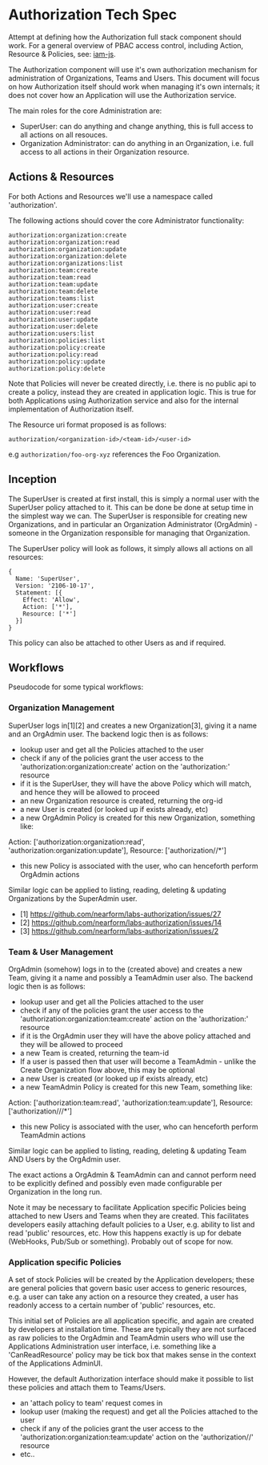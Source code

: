 # Authorization Tech Spec

Attempt at defining how the Authorization full stack component should work. For a general overview of PBAC access control, including Action, Resource & Policies, see: [iam-js](https://github.com/nearform/iam-js).

The Authorization component will use it's own authorization mechanism for administration of Organizations, Teams and Users. This document will focus on how Authorization itself should work when managing it's own internals; it does not cover how an Application will use the Authorization service.

The main roles for the core Administration are:

* SuperUser: can do anything and change anything, this is full access to all actions on all resouces.
* Organization Administrator: can do anything in an Organization, i.e. full access to all actions in their Organization resource.

## Actions & Resources

For both Actions and Resources we'll use a namespace called 'authorization'.

The following actions should cover the core Administrator functionality:

```
authorization:organization:create
authorization:organization:read
authorization:organization:update
authorization:organization:delete
authorization:organizations:list
authorization:team:create
authorization:team:read
authorization:team:update
authorization:team:delete
authorization:teams:list
authorization:user:create
authorization:user:read
authorization:user:update
authorization:user:delete
authorization:users:list
authorization:policies:list
authorization:policy:create
authorization:policy:read
authorization:policy:update
authorization:policy:delete

```

Note that Policies will never be created directly, i.e. there is no public api to create a policy, instead they are created in application logic. This is true for both Applications using Authorization service and also for the internal implementation of Authorization itself.

The Resource uri format proposed is as follows:

`authorization/<organization-id>/<team-id>/<user-id>`

e.g `authorization/foo-org-xyz` references the Foo Organization.

## Inception

The SuperUser is created at first install, this is simply a normal user with the SuperUser policy attached to it. This can be done be done at setup time in the simplest way we can. The SuperUser is responsible for creating new Organizations, and in particular an Organization Administrator (OrgAdmin) - someone in the Organization responsible for managing that Organization.

The SuperUser policy will look as follows, it simply allows all actions on all resources:

```
{
  Name: 'SuperUser',
  Version: '2106-10-17',
  Statement: [{
	Effect: 'Allow',
	Action: ['*'],
	Resource: ['*']
  }]
}
```

This policy can also be attached to other Users as and if required.

## Workflows

Pseudocode for some typical workflows:

### Organization Management

SuperUser logs in[1][2] and creates a new Organization[3], giving it a name and an OrgAdmin user. The backend logic then is as follows:

* lookup user and get all the Policies attached to the user
* check if any of the policies grant the user access to the 'authorization:organization:create' action on the 'authorization:' resource
* if it is the SuperUser, they will have the above Policy which will match, and hence they will be allowed to proceed
* an new Organization resource is created, returning the org-id
* a new User is created (or looked up if exists already, etc)
* a new OrgAdmin Policy is created for this new Organization, something like:

Action: ['authorization:organization:read', 'authorization:organization:update'],
Resource: ['authorization/<org-id>/*']

* this new Policy is associated with the user, who can henceforth perform OrgAdmin actions

Similar logic can be applied to listing, reading, deleting & updating Organizations by the SuperAdmin user.

- [1] https://github.com/nearform/labs-authorization/issues/27
- [2] https://github.com/nearform/labs-authorization/issues/14
- [3] https://github.com/nearform/labs-authorization/issues/2

### Team & User Management

OrgAdmin (somehow) logs in to the <org-id> (created above) and creates a new Team, giving it a name and possibly a TeamAdmin user also. The backend logic then is as follows:

* lookup user and get all the Policies attached to the user
* check if any of the policies grant the user access to the 'authorization:organization:team:create' action on the 'authorization:<org-id>' resource
* if it is the OrgAdmin user they will have the above policy attached and they will be allowed to proceed
* a new Team is created, returning the team-id
* If a user is passed then that user will become a TeamAdmin - unlike the Create Organization flow above, this may be optional
* a new User is created (or looked up if exists already, etc)
* a new TeamAdmin Policy is created for this new Team, something like:

Action: ['authorization:team:read', 'authorization:team:update'],
Resource: ['authorization/<org-id>/<team-id>/*']

* this new Policy is associated with the user, who can henceforth perform TeamAdmin actions

Similar logic can be applied to listing, reading, deleting & updating Team AND Users by the OrgAdmin user.

The exact actions a OrgAdmin & TeamAdmin can and cannot perform need to be explicitly defined and possibly even made configurable per Organization in the long run.

Note it may be necessary to facilitate Application specific Policies being attached to new Users and Teams when they are created. This facilitates developers easily attaching default policies to a User, e.g. ability to list and read 'public' resources, etc. How this happens exactly is up for debate (WebHooks, Pub/Sub or something). Probably out of scope for now.

### Application specific Policies

A set of stock Policies will be created by the Application developers; these are general policies that govern basic user access to generic resources, e.g. a user can take any action on a resource they created, a user has readonly access to a certain number of 'public' resources, etc.

This initial set of Policies are all application specific, and again are created by developers at installation time. These are typically they are not surfaced as raw policies to the OrgAdmin and TeamAdmin users who will use the Applications Administration user interface, i.e. something like a 'CanReadResource' policy may be tick box that makes sense in the context of the Applications AdminUI.

However, the default Authorization interface should make it possible to list these policies and attach them to Teams/Users.

* an 'attach policy to team' request comes in
* lookup user (making the request) and get all the Policies attached to the user
* check if any of the policies grant the user access to the 'authorization:organization:team:update' action on the 'authorization/<org-id>/<team-id>' resource
* etc..
